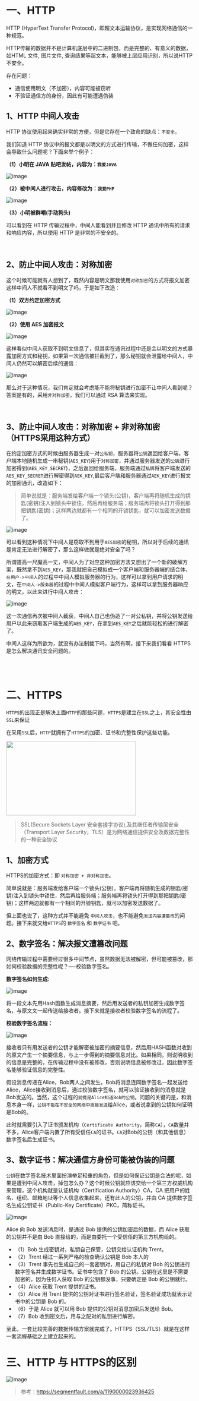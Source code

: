 # 一、HTTP

HTTP (HyperText Transfer Protocol)，即超文本运输协议，是实现网络通信的一种规范。

HTTP传输的数据并不是计算机底层中的二进制包，而是完整的、有意义的数据，如HTML 文件, 图片文件, 查询结果等超文本，能够被上层应用识别，所以说HTTP不安全。

存在问题：

- 通信使用明文（不加密），内容可能被窃听
- 不验证通信方的身份，因此有可能遭遇伪装

## 1、HTTP 中间人攻击

HTTP 协议使用起来确实非常的方便，但是它存在一个致命的缺点：`不安全`。

我们知道 HTTP 协议中的报文都是以明文的方式进行传输，不做任何加密，这样会导致什么问题呢？下面来举个例子：

**（1）小明在 JAVA 贴吧发帖，内容为：`我爱JAVA`**

![image](https://user-images.githubusercontent.com/74364990/174847063-bf6238de-eeb9-47c1-a807-1410dad7a8ac.png)

**（2）被中间人进行攻击，内容修改为：`我爱PHP`**

![image](https://user-images.githubusercontent.com/74364990/174847167-42940751-916b-4573-a24e-70455f5733b7.png)

**（3）小明被群嘲(手动狗头)**

可以看到在 HTTP 传输过程中，中间人能看到并且修改 HTTP 通讯中所有的请求和响应内容，所以使用 HTTP 是非常的不安全的。

<br>

## 2、防止中间人攻击：对称加密

这个时候可能就有人想到了，既然内容是明文那我使用`对称加密`的方式将报文加密这样中间人不就看不到明文了吗，于是如下改造：

**（1）双方约定加密方式**

![image](https://user-images.githubusercontent.com/74364990/174847838-2845055c-f3e8-4814-84cc-078ba65c1c4c.png)

**（2）使用 AES 加密报文**

![image](https://user-images.githubusercontent.com/74364990/174847902-c0914452-af05-4fd5-bf49-19f77c0c9d1b.png)

这样看似中间人获取不到明文信息了，但其实在通讯过程中还是会以明文的方式暴露加密方式和秘钥，如果第一次通信被拦截到了，那么秘钥就会泄露给中间人，中间人仍然可以解密后续的通信：

![image](https://user-images.githubusercontent.com/74364990/174848003-a24438c7-c055-4183-ad8b-739eca9c5990.png)

那么对于这种情况，我们肯定就会考虑能不能将秘钥进行加密不让中间人看到呢？答案是有的，采用`非对称加密`，我们可以通过 RSA 算法来实现。

<br>

## 3、防止中间人攻击：对称加密 + 非对称加密 （HTTPS采用这种方式）

在约定加密方式的时候由服务器生成一对`公私钥`，服务器将`公钥`返回给客户端，客户端本地随机生成一串秘钥(`AES_KEY`)用于`对称加密`，并通过服务器发送的`公钥`进行加密得到(`AES_KEY_SECRET`)，之后返回给服务端，服务端通过`私钥`将客户端发送的`AES_KEY_SECRET`进行解密得到`AEK_KEY`,最后客户端和服务器通过`AEK_KEY`进行报文的加密通讯，改造如下：

>简单说就是：服务端发给客户端一个锁头(公钥)，客户端再将随机生成的钥匙(密钥)注入到锁头中锁住，然后再给服务端；服务端再将锁头打开得到那把钥匙(密钥)；这样两边就都有一个相同的开锁钥匙，就可以加密发送数据了。

![image](https://user-images.githubusercontent.com/74364990/174848381-1008abce-fc06-49a2-b4bb-041989d2cfa2.png)

可以看到这种情况下中间人是窃取不到用于`AES加密`的秘钥，所以对于后续的通讯是肯定无法进行解密了，那么这样做就是绝对安全了吗？

所谓道高一尺魔高一丈，中间人为了对应这种加密方法又想出了一个新的破解方案，既然拿不到`AES_KEY`，那我就把自己模拟成一个客户端和服务器端的结合体，`在用户->中间人`的过程中中间人模拟服务器的行为，这样可以拿到用户请求的明文，在`中间人->服务器`的过程中中间人模拟客户端行为，这样可以拿到服务器响应的明文，以此来进行中间人攻击：

![image](https://user-images.githubusercontent.com/74364990/174848744-c7cccefa-c181-488f-a15b-501540fdf44c.png)

这一次通信再次被中间人截获，中间人自己也伪造了一对公私钥，并将公钥发送给用户以此来窃取客户端生成的`AES_KEY`，在拿到`AES_KEY`之后就能轻松的进行解密了。

中间人这样为所欲为，就没有办法制裁下吗，当然有啊，接下来我们看看 HTTPS 是怎么解决通讯安全问题的。


<br><br>

# 二、HTTPS

`HTTPS`的出现正是解决上面`HTTP`的那些问题，`HTTPS`是建立在`SSL`之上，其安全性由`SSL`来保证

在采用`SSL`后，`HTTP`就拥有了`HTTPS`的加密、证书和完整性保护这些功能。

<image src="https://user-images.githubusercontent.com/74364990/174455143-86ee142d-59fa-4b1f-bfb3-8e6fbe24bd26.png" width="350px" height="200px"/>

>SSL(Secure Sockets Layer 安全套接字协议),及其继任者传输层安全（Transport Layer Security，TLS）是为网络通信提供安全及数据完整性的一种安全协议

## 1、加密方式

HTTPS的加密方式：即 `对称加密 + 非对称加密`。

简单说就是：服务端发给客户端一个锁头(公钥)，客户端再将随机生成的钥匙(密钥)注入到锁头中锁住，然后再给服务端；服务端再将锁头打开得到那把钥匙(密钥)；这样两边就都有一个相同的开锁钥匙，就可以加密发送数据了。

但上面也说了，这种方式并不能避免 `中间人攻击`，也不能避免`发送内容遭篡改`的问题。接下来就交给`HTTPS`的 `数字签名` 和 `数字证书` 吧。

## 2、数字签名：解决报文遭篡改问题

网络传输过程中需要经过很多中间节点，虽然数据无法被解密，但可能被篡改，那如何校验数据的完整性呢？—-校验数字签名。


**数字签名如何生成:**

![image](https://user-images.githubusercontent.com/74364990/175810230-fa250cd4-360f-4165-84f4-9aa48c827333.png)

将一段文本先用Hash函数生成消息摘要，然后用发送者的私钥加密生成数字签名，与原文文一起传送给接收者。接下来就是接收者校验数字签名的流程了。

**校验数字签名流程：**

![image](https://user-images.githubusercontent.com/74364990/175810252-8608bc95-964a-478a-8acc-1785c6f4caa0.png)

接收者只有用发送者的公钥才能解密被加密的摘要信息，然后用HASH函数对收到的原文产生一个摘要信息，与上一步得到的摘要信息对比。如果相同，则说明收到的信息是完整的，在传输过程中没有被修改，否则说明信息被修改过，因此数字签名能够验证信息的完整性。

假设消息传递在Alice，Bob两人之间发生。Bob将消息连同数字签名一起发送给Alice，Alice接收到消息后，通过校验数字签名，就可以验证接收到的消息就是Bob发送的。当然，这个过程的`前提是Alice知道Bob的公钥`。问题的关键的是，和消息本身一样，`公钥不能在不安全的网络中直接发送`给Alice，或者说拿到的公钥如何证明是Bob的。

此时就需要引入了证书颁发机构（`Certificate Authority`，简称`CA`），`CA`数量并不多，Alice客户端内置了所有受信任`CA`的证书。`CA`对Bob的公钥（和其他信息）数字签名后生成证书。


## 3、数字证书：解决通信方身份可能被伪装的问题

`公钥`在数字签名技术里面扮演举足轻重的角色，但是如何保证公钥是合法的呢，如果是遭到中间人攻击，掉包怎么办？这个时候公钥就应该交给一个第三方权威机构来管理，这个机构就是认证机构（Certification Authority）CA，CA 把用户的姓名、组织、邮箱地址等个人信息收集起来，还有此人的公钥，并由 CA 提供数字签名生成公钥证书（Public-Key Certificate）PKC，简称证书。

![image](https://user-images.githubusercontent.com/74364990/175810435-955b8d89-9b82-4f64-b307-e94718652322.png)

Alice 向 Bob 发送消息时，是通过 Bob 提供的公钥加密后的数据，而 Alice 获取的公钥并不是由 Bob 直接给的，而是由委托一个受信任的第三方机构给的。

- （1）Bob 生成密钥对，私钥自己保管，公钥交给认证机构 Trent。
- （2）Trent 经过一系列严格的检查确认公钥是 Bob 本人的
- （3）Trent 事先也生成自己的一套密钥对，用自己的私钥对 Bob 的公钥进行数字签名并生成数字证书。证书中包含了 Bob 的公钥。公钥在这里是不需要加密的，因为任何人获取 Bob 的公钥都没事，只要确定是 Bob 的公钥就行。
- （4）Alice 获取 Trent 提供的证书。
- （5）Alice 用 Trent 提供的公钥对证书进行签名验证，签名验证成功就表示证书中的公钥是 Bob 的。
- （6）于是 Alice 就可以用 Bob 提供的公钥对消息加密后发送给 Bob。
- （7）Bob 收到密文后，用与之配对的私钥进行解密。

至此，一套比较完善的数据传输方案就完成了。HTTPS（SSL/TLS）就是在这样一套流程基础之上建立起来的。


# 三、HTTP 与 HTTPS的区别

![image](https://user-images.githubusercontent.com/74364990/174846397-f86ca6c8-cf54-474e-9c71-2b6319a1ad7a.png)


> 参考：https://segmentfault.com/a/1190000023936425
